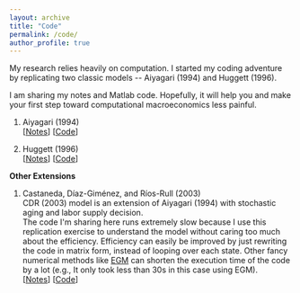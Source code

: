 ```yaml
---
layout: archive
title: "Code"
permalink: /code/
author_profile: true
---
```



My research relies heavily on computation. I started my coding adventure by replicating two classic models -- Aiyagari (1994) and Huggett (1996).

I am sharing my notes and Matlab code. Hopefully, it will help you and make your first step toward computational macroeconomics less painful. 

1. Aiyagari (1994)         
   \[[Notes](../files/Aiyagari.pdf)\] \[[Code](https://github.com/yanranecon/Aiyagari-1994-Replication/tree/main/Codes)\]
   
2. Huggett (1996)         
   \[[Notes]()\] \[[Code]()\]

**Other Extensions**

1. Castaneda, Díaz-Giménez, and Ríos-Rull (2003)  
   CDR (2003) model is an extension of Aiyagari (1994) with stochastic aging and labor supply decision.  
   The code I'm sharing here runs extremely slow because I use this replication exercise to understand the model without caring too much about the efficiency. Efficiency can easily be improved by just rewriting the code in matrix form, instead of looping over each state. Other fancy numerical methods like [EGM](https://www.sciencedirect.com/science/article/pii/S0165188906001783) can shorten the execution time of the code by a lot (e.g., It only took less than 30s in this case using EGM).  
   \[[Notes](../files/CDR.pdf)\] \[[Code]()\]
